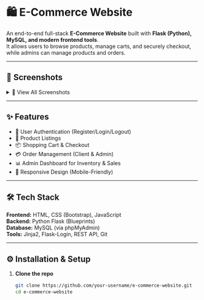 # 🛍️ E-Commerce Website

An end-to-end full-stack **E-Commerce Website** built with **Flask (Python), MySQL, and modern frontend tools**.  
It allows users to browse products, manage carts, and securely checkout, while admins can manage products and orders.

---

## 📸 Screenshots

<details>
  <summary>📸 View All Screenshots</summary>
  <p align="center">
    <b>Landing Page</b><br/>
    <img src="screenshots/landing page.png" width="300" /><br/><br/>
    <b>Client Pages</b><br/>
    <img src="screenshots/client order details.png" width="300" />
    <img src="screenshots/client order.png" width="300" />
    <img src="screenshots/client cart.png" width="300" />
    <img src="screenshots/client checkout.png" width="300" /><br/><br/>
    <b>Admin Pages</b><br/>
    <img src="screenshots/cart.png" width="300" />
    <img src="screenshots/profile.png" width="300" />
    <img src="screenshots/orders.png" width="300" />
  </p>
</details>

---

## ✨ Features

- 🔑 User Authentication (Register/Login/Logout)
- 🛒 Product Listings
- 📦 Shopping Cart & Checkout
- 💳 Order Management (Client & Admin)
- 📊 Admin Dashboard for Inventory & Sales
- 📱 Responsive Design (Mobile-Friendly)

---

## 🛠 Tech Stack

**Frontend:** HTML, CSS (Bootstrap), JavaScript  
**Backend:** Python Flask (Blueprints)  
**Database:** MySQL (via phpMyAdmin)  
**Tools:** Jinja2, Flask-Login, REST API, Git  

---

## ⚙️ Installation & Setup

1. **Clone the repo**
   ```bash
   git clone https://github.com/your-username/e-commerce-website.git
   cd e-commerce-website
